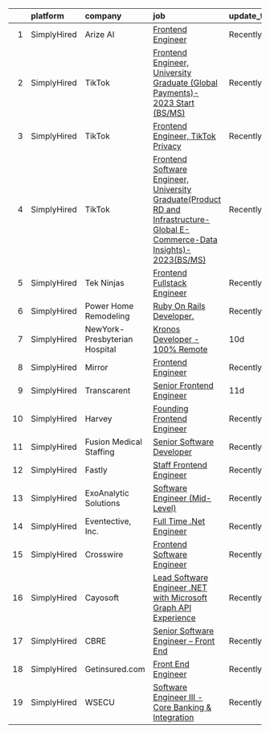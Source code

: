 

|    | platform    | company                       | job                                                                                                                                                                                                                                       | update_time   | location                      |
|---:|:------------|:------------------------------|:------------------------------------------------------------------------------------------------------------------------------------------------------------------------------------------------------------------------------------------|:--------------|:------------------------------|
|  1 | SimplyHired | Arize AI                      | [Frontend Engineer](https://www.simplyhired.com/job/xQaaVC5vOtRS4JzrdHWflzM8ynmcpN-5LqOA84ur9JKgs3BKShIeyw?q=frontend+engineer)                                                                                                           | Recently      | Berkeley, CA                  |
|  2 | SimplyHired | TikTok                        | [Frontend Engineer, University Graduate (Global Payments)- 2023 Start (BS/MS)](https://www.simplyhired.com/job/7NuwZL5nYN8y_ZEvj_Jw99-KfQrrq1PBCSS4HeRA5-908afcdb77Ig?q=frontend+engineer)                                                | Recently      | Mountain View, CA             |
|  3 | SimplyHired | TikTok                        | [Frontend Engineer, TikTok Privacy](https://www.simplyhired.com/job/6MtZ3_MwVqDMQ6NQl7SU7WyVqG8TOPic3yfV9yZSFZljt_U67VOuvQ?q=frontend+engineer)                                                                                           | Recently      | Mountain View, CA +1 location |
|  4 | SimplyHired | TikTok                        | [Frontend Software Engineer, University Graduate(Product RD and Infrastructure-Global E-Commerce-Data Insights)- 2023(BS/MS)](https://www.simplyhired.com/job/4vBMNg-SGytAYBIABVdwv8bOnmlB07ZsdBwckrsMb_iQIEmNCqb5qg?q=frontend+engineer) | Recently      | Mountain View, CA +1 location |
|  5 | SimplyHired | Tek Ninjas                    | [Frontend Fullstack Engineer](https://www.simplyhired.com/job/K3hfMYeDOok59KAq0cQq79vzH0neO5Bo9fUWigoIv8lSyQOd5_-uDA?q=frontend+engineer)                                                                                                 | Recently      | Sunnyvale, CA                 |
|  6 | SimplyHired | Power Home Remodeling         | [Ruby On Rails Developer.](https://www.simplyhired.com/job/2xp72O1rgyFBBbxMabIJS2p-ylswgv6dtoQd3_nC2emHTwvbk0WuKg?q=frontend+engineer)                                                                                                    | Recently      | Conshohocken, PA              |
|  7 | SimplyHired | NewYork-Presbyterian Hospital | [Kronos Developer - 100% Remote](https://www.simplyhired.com/job/oGSIcBkEakdFZMWWRBwN1I3iJqG-hDOx-baLY3kMwlGCPh5OTRnaQQ?q=frontend+engineer)                                                                                              | 10d           | Remote                        |
|  8 | SimplyHired | Mirror                        | [Frontend Engineer](https://www.simplyhired.com/job/1usBlvhGylE7XcQfKrDFHQ3BMShtHdNzcIEZv9IJghOGNQmJ_JZEnw?q=frontend+engineer)                                                                                                           | Recently      | San Francisco, CA             |
|  9 | SimplyHired | Transcarent                   | [Senior Frontend Engineer](https://www.simplyhired.com/job/VVviIccprwbuKlrA42Y5caeYNtrxKkMa1BKEO4nf--YknwkqQXJuug?q=frontend+engineer)                                                                                                    | 11d           | San Francisco, CA +1 location |
| 10 | SimplyHired | Harvey                        | [Founding Frontend Engineer](https://www.simplyhired.com/job/zr-zZf4vzWvuSxeuWMlwV86Wp-Ar11be5kQAJtpimjo3gHLONP7Z0A?q=frontend+engineer)                                                                                                  | Recently      | San Francisco, CA             |
| 11 | SimplyHired | Fusion Medical Staffing       | [Senior Software Developer](https://www.simplyhired.com/job/WbXbZH4xGAbc16YouF522YynC_RmZfWyhy3FpqALEWP_5BjQT_0PzQ?q=frontend+engineer)                                                                                                   | Recently      | Omaha, NE                     |
| 12 | SimplyHired | Fastly                        | [Staff Frontend Engineer](https://www.simplyhired.com/job/zn1udW-fG2ZwfstbDKs6ocHwPa-EU9WD4CSZPT8iv7K5hqI5_ELw8A?q=frontend+engineer)                                                                                                     | Recently      | San Francisco, CA             |
| 13 | SimplyHired | ExoAnalytic Solutions         | [Software Engineer (Mid-Level)](https://www.simplyhired.com/job/mSyZb5c0b3FjWoEhGzUH2rsmuEqE5YghjQhq5DTuNP-t-YjHBtkE6w?q=frontend+engineer)                                                                                               | Recently      | Colorado Springs, CO          |
| 14 | SimplyHired | Eventective, Inc.             | [Full Time .Net Engineer](https://www.simplyhired.com/job/t2A1Ix7LSvllu8WMmLGdlXH7g645SiANpUdHUp36Dd1QJafK6jcZtg?q=frontend+engineer)                                                                                                     | Recently      | Scarborough, ME               |
| 15 | SimplyHired | Crosswire                     | [Frontend Software Engineer](https://www.simplyhired.com/job/VjRh41yNNu484SSsOGhPT6rQAeBam-d4u_BG8Co0vE61lVdH9QgBQg?q=frontend+engineer)                                                                                                  | Recently      | San Francisco, CA             |
| 16 | SimplyHired | Cayosoft                      | [Lead Software Engineer .NET with Microsoft Graph API Experience](https://www.simplyhired.com/job/L_90X8Bmrusz5JA7amVhuhhi90KS5bQuhnLUbl0VrfP3zQIReqZjfg?q=frontend+engineer)                                                             | Recently      | Westerville, OH               |
| 17 | SimplyHired | CBRE                          | [Senior Software Engineer – Front End](https://www.simplyhired.com/job/M9WVQLgEjAhE73vGvTMpBKfjJ1W9BUFeP5ljskQ1eMr2trK0HeEnSg?q=frontend+engineer)                                                                                        | Recently      | Richardson, TX                |
| 18 | SimplyHired | Getinsured.com                | [Front End Engineer](https://www.simplyhired.com/job/o-vceYTvWDbwAhr-BaWPPQwSKiehrziHBdaGtiOP1nLhHX-nbRTsXw?q=frontend+engineer)                                                                                                          | Recently      | Mountain View, CA             |
| 19 | SimplyHired | WSECU                         | [Software Engineer III - Core Banking & Integration](https://www.simplyhired.com/job/89IPxKVoR-NucbSBswAmfjmyMdv9imkRNVRMD971LiBsOKW9PF_Swg?q=frontend+engineer)                                                                          | Recently      | Olympia, WA                   |